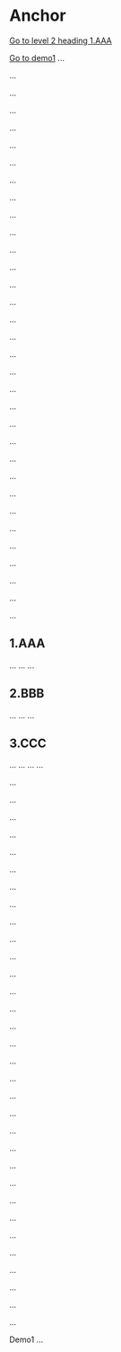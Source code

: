 # Anchor

[Go to level 2 heading 1.AAA](#2.BBB)

[Go to demo1](#demo1)
...

...

...

...

...

...

...

...

...

...

...

...

...

...

...

...

...

...

...

...

...

...

...

...

...

...

...

...

...

...

...

...

...


 
## 1.AAA
...
...
...


## 2.BBB
...
...
...


## 3.CCC
...
...
...
...

...

...

...

...

...

...

...

...

...

...

...

...

...

...

...

...

...

...

...

...

...

...

...

...

...

...

...

...

...

...

...

...


<span id="demo1">Demo1 ... </span>
